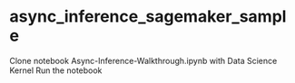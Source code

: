# async_inference_sagemaker_sample

Clone notebook Async-Inference-Walkthrough.ipynb with Data Science Kernel
Run the notebook
